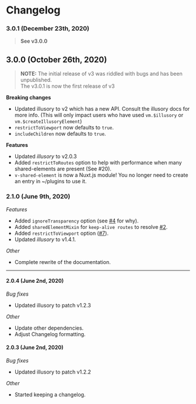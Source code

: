 # Changelog

### 3.0.1  (December 23th, 2020)

> **See v3.0.0**

## 3.0.0 (October 26th, 2020)

> **NOTE:** The initial release of v3 was riddled with bugs and has been unpublished.  
> The v3.0.1 is now the first release of v3

**Breaking changes**
- Updated illusory to v2 which has a new API. Consult the illusory docs for more info. (This will only impact users who have used `vm.$illusory` or `vm.$createIllusoryElement`)
- `restrictToViewport` now defaults to `true`.
- `includeChildren` now defaults to `true`.

**Features**
- Updated *illusory* to v2.0.3
- Added `restrictToRoutes` option to help with performance when many shared-elements are present (See #20).
- `v-shared-element` is now a Nuxt.js module! You no longer need to create an entry in ~/plugins to use it.


### 2.1.0 (June 9th, 2020)

*Features*
- Added `ignoreTransparency` option (see [#4](https://github.com/justintaddei/v-shared-element/issues/4) for why).
- Added `sharedElementMixin` for `keep-alive routes` to resolve [#2](https://github.com/justintaddei/v-shared-element/issues/2).
- Added `restrictToViewport` option ([#7](https://github.com/justintaddei/v-shared-element/issues/7)).
- Updated *illusory* to v1.4.1.
  
*Other*
- Complete rewrite of the documentation.

---

#### 2.0.4 (June 2nd, 2020)

*Bug fixes*
- Updated illusory to patch v1.2.3

*Other*
- Update other dependencies.
- Adjust Changelog formatting.

#### 2.0.3 (June 2nd, 2020)

*Bug fixes*
- Updated illusory to patch v1.2.2  

*Other*
- Started keeping a changelog. 
